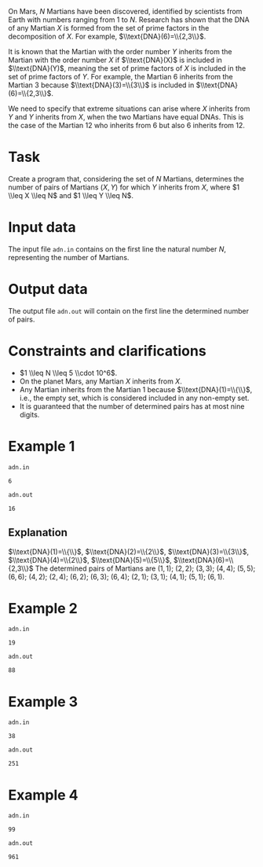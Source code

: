 
On Mars, $N$ Martians have been discovered, identified by scientists from Earth with numbers ranging from $1$ to $N$. Research has shown that the DNA of any Martian $X$ is formed from the set of prime factors in the decomposition of $X$. For example, $\\text{DNA}(6)=\\{2,3\\}$.

It is known that the Martian with the order number $Y$ inherits from the Martian with the order number $X$ if $\\text{DNA}(X)$ is included in $\\text{DNA}(Y)$, meaning the set of prime factors of $X$ is included in the set of prime factors of $Y$. For example, the Martian $6$ inherits from the Martian $3$ because $\\text{DNA}(3)=\\{3\\}$ is included in $\\text{DNA}(6)=\\{2,3\\}$.

We need to specify that extreme situations can arise where $X$ inherits from $Y$ and $Y$ inherits from $X$, when the two Martians have equal DNAs. This is the case of the Martian $12$ who inherits from $6$ but also $6$ inherits from $12$.

# Task

Create a program that, considering the set of $N$ Martians, determines the number of pairs of Martians $(X, Y)$ for which $Y$ inherits from $X$, where $1 \\leq X \\leq N$ and $1 \\leq Y \\leq N$.

# Input data

The input file `adn.in` contains on the first line the natural number $N$, representing the number of Martians.

# Output data

The output file `adn.out` will contain on the first line the determined number of pairs.

# Constraints and clarifications

* $1 \\leq N \\leq 5 \\cdot 10^6$.
* On the planet Mars, any Martian $X$ inherits from $X$.
* Any Martian inherits from the Martian $1$ because $\\text{DNA}(1)=\\{\\}$, i.e., the empty set, which is considered included in any non-empty set.
* It is guaranteed that the number of determined pairs has at most nine digits.

# Example 1

`adn.in`
```
6
```

`adn.out`
```
16
```

## Explanation

$\\text{DNA}(1)=\\{\\}$, $\\text{DNA}(2)=\\{2\\}$, $\\text{DNA}(3)=\\{3\\}$, $\\text{DNA}(4)=\\{2\\}$, $\\text{DNA}(5)=\\{5\\}$, $\\text{DNA}(6)=\\{2,3\\}$
The determined pairs of Martians are $(1,1)$; $(2,2)$; $(3,3)$; $(4,4)$; $(5,5)$; $(6,6)$; $(4,2)$; $(2,4)$; $(6,2)$; $(6,3)$; $(6,4)$; $(2,1)$; $(3,1)$; $(4,1)$; $(5,1)$; $(6,1)$.

# Example 2

`adn.in`
```
19
```

`adn.out`
```
88
```

# Example 3

`adn.in`
```
38
```

`adn.out`
```
251
```

# Example 4

`adn.in`
```
99
```

`adn.out`
```
961
```
```
